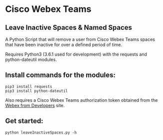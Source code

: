 # Cisco Webex Teams
## Leave Inactive Spaces & Named Spaces
A Python Script that will remove a user from Cisco Webex Teams spaces that have been inactive for over a defined period of time.

Requires Python3 (3.6.1 used for development) with the requests and python-dateutil modules.
 
## Install commands for the modules:

```
pip3 install requests
pip3 install python-dateutil
``` 
 
Also requires a Cisco Webex Teams authorization token obtained from the [Webex from Developers](https://developer.webex.com/) site.
 
## Get started:
```
python leaveInactiveSpaces.py -h
```
